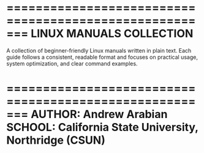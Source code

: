 =======================================================
  LINUX MANUALS COLLECTION
=======================================================

A collection of beginner-friendly Linux manuals written in plain text.
Each guide follows a consistent, readable format and focuses on
practical usage, system optimization, and clear command examples.

=======================================================
AUTHOR: Andrew Arabian
SCHOOL: California State University, Northridge (CSUN)
=======================================================
                                                      

